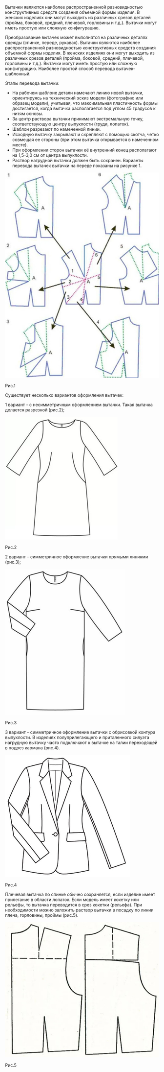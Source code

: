Вытачки являются наиболее распространенной разновидностью конструктивных средств создания объемной формы изделия. В женских изделиях они могут выходить из различных срезов деталей (пройма, боковой, средний, плечевой, горловины и т.д.). Вытачки могут иметь простую или сложную конфигурацию.

Преобразование вытачек может выполнятся на различных деталях одежды (спинке, переде, рукавах). Вытачки являются наиболее распространенной разновидностью конструктивных средств создания объемной формы изделия. В женских изделиях они могут выходить из различных срезов деталей (пройма, боковой, средний, плечевой, горловины и т.д.). Вытачки могут иметь простую или сложную конфигурацию.
Наиболее простой способ перевода вытачек- шаблонный. 

<span class ="term">Этапы перевода вытачки:</span>

- На рабочем шаблоне детали намечают линию новой вытачки, ориентируясь на технический эскиз модели (фотографию или образец модели), учитывая, что максимальная пластичность формы достигается, когда вытачка располагается под углом 45 градусов к нитям основы.
- За центр раствора вытачки принимают экстремальную точку, соответствующую центру выпуклости (груди, лопаток).
- Шаблон разрезают по намеченной линии.
- Исходную вытачку закрывают и скрепляют с помощью скотча, четко совмещая ее стороны (при этом вытачка открывается в намеченном месте).
- При оформлении сторон вытачки её внутренний конец располагают на 1,5-3,0 см от центра выпуклости.
- Раствор нагрудной вытачки должен быть сохранен.
Варианты перевода вытачек вытачки на переде показаны на рисунке 1. 

![1](/modules/shoulders/dynamic-infographic/img/infographic_imgs/pop-up_imgs/card2/1.jpg)

Рис.1

<span class ="term">Существует несколько вариантов оформления вытачек:</span>

1 вариант - с несимметричным оформлением вытачки. Такая вытачка делается разрезной (рис.2); 

![1](/modules/shoulders/dynamic-infographic/img/infographic_imgs/pop-up_imgs/card2/2.jpg)

Рис.2

2 вариант – симметричное оформление вытачки прямыми линиями (рис.3);

![1](/modules/shoulders/dynamic-infographic/img/infographic_imgs/pop-up_imgs/card2/3.jpg)

Рис.3

3 вариант - симметричное оформление вытачки с обрисовкой контура выпуклости. В изделиях полуприлегающего и приталенного силуэта нагрудную вытачку часто подключают к вытачке на талии переходящей в подрез кармана (рис.4).

![1](/modules/shoulders/dynamic-infographic/img/infographic_imgs/pop-up_imgs/card2/4.jpg)

Рис.4

Плечевая вытачка по спинке обычно сохраняется, если изделие имеет прилегание в области лопаток. Если модель имеет кокетку или рельефы, то вытачка переводится в срез кокетки (рельефа). При необходимости можно заложить раствор вытачки в посадку по линии плеча, горловины, проймы (рис.5). 

![1](/modules/shoulders/dynamic-infographic/img/infographic_imgs/pop-up_imgs/card2/5.jpg)

Рис.5